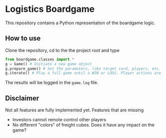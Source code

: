 # Logistics Boardgame 

This repository contains a Python representation of the boardgame logic. 

## How to use

Clone the repository, cd to the the project root and type  
```python 
from boardgame.classes import * 
g = Game() # Initiate a new game object
g.prepare_game() # Set the parameters, like target card, players, etc.
g.iterate() # Play a full game until a WIN or LOSS. Player actions are determined automatically at random. Will usually result in a LOSS by cascade.
```

The results will be logged in the `game.log` file. 

## Disclaimer 

Not all features are fully implemented yet. Features that are missing 
* Investors cannot remote control other players 
* No different "colors" of freight cubes. Does it have any impact on the game? 